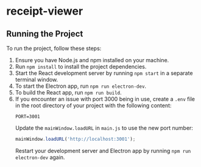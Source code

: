 # receipt-viewer

## Running the Project

To run the project, follow these steps:

1. Ensure you have Node.js and npm installed on your machine.
2. Run `npm install` to install the project dependencies.
3. Start the React development server by running `npm start` in a separate terminal window.
4. To start the Electron app, run `npm run electron-dev`.
5. To build the React app, run `npm run build`.
6. If you encounter an issue with port 3000 being in use, create a `.env` file in the root directory of your project with the following content:
   ```
   PORT=3001
   ```
   Update the `mainWindow.loadURL` in `main.js` to use the new port number:
   ```javascript
   mainWindow.loadURL('http://localhost:3001');
   ```
   Restart your development server and Electron app by running `npm run electron-dev` again.
